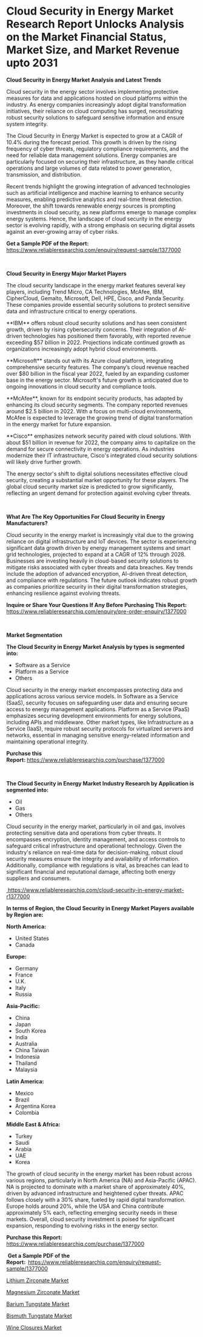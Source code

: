 <p><h1>Cloud Security in Energy Market Research Report Unlocks Analysis on the Market Financial Status, Market Size, and Market Revenue upto 2031</h1></p><p><strong>Cloud Security in Energy Market Analysis and Latest Trends</strong></p>
<p><p>Cloud security in the energy sector involves implementing protective measures for data and applications hosted on cloud platforms within the industry. As energy companies increasingly adopt digital transformation initiatives, their reliance on cloud computing has surged, necessitating robust security solutions to safeguard sensitive information and ensure system integrity.</p><p>The Cloud Security in Energy Market is expected to grow at a CAGR of 10.4% during the forecast period. This growth is driven by the rising frequency of cyber threats, regulatory compliance requirements, and the need for reliable data management solutions. Energy companies are particularly focused on securing their infrastructure, as they handle critical operations and large volumes of data related to power generation, transmission, and distribution.</p><p>Recent trends highlight the growing integration of advanced technologies such as artificial intelligence and machine learning to enhance security measures, enabling predictive analytics and real-time threat detection. Moreover, the shift towards renewable energy sources is prompting investments in cloud security, as new platforms emerge to manage complex energy systems. Hence, the landscape of cloud security in the energy sector is evolving rapidly, with a strong emphasis on securing digital assets against an ever-growing array of cyber risks.</p></p>
<p><strong>Get a Sample PDF of the Report:&nbsp;</strong> <a href="https://www.reliableresearchiq.com/enquiry/request-sample/1377000?utm_campaign=1608&utm_medium=2&utm_source=Github&utm_content=ia&utm_term=23102024&utm_id=cloud-security-in-energy">https://www.reliableresearchiq.com/enquiry/request-sample/1377000</a></p>
<p>&nbsp;</p>
<p><strong>Cloud Security in Energy Major Market Players</strong></p>
<p><p>The cloud security landscape in the energy market features several key players, including Trend Micro, CA Technologies, McAfee, IBM, CipherCloud, Gemalto, Microsoft, Dell, HPE, Cisco, and Panda Security. These companies provide essential security solutions to protect sensitive data and infrastructure critical to energy operations.</p><p>**IBM** offers robust cloud security solutions and has seen consistent growth, driven by rising cybersecurity concerns. Their integration of AI-driven technologies has positioned them favorably, with reported revenue exceeding $57 billion in 2022. Projections indicate continued growth as organizations increasingly adopt hybrid cloud environments.</p><p>**Microsoft** stands out with its Azure cloud platform, integrating comprehensive security features. The company’s cloud revenue reached over $80 billion in the fiscal year 2022, fueled by an expanding customer base in the energy sector. Microsoft's future growth is anticipated due to ongoing innovations in cloud security and compliance tools.</p><p>**McAfee**, known for its endpoint security products, has adapted by enhancing its cloud security segments. The company reported revenues around $2.5 billion in 2022. With a focus on multi-cloud environments, McAfee is expected to leverage the growing trend of digital transformation in the energy market for future expansion.</p><p>**Cisco** emphasizes network security paired with cloud solutions. With about $51 billion in revenue for 2022, the company aims to capitalize on the demand for secure connectivity in energy operations. As industries modernize their IT infrastructure, Cisco's integrated cloud security solutions will likely drive further growth.</p><p>The energy sector's shift to digital solutions necessitates effective cloud security, creating a substantial market opportunity for these players. The global cloud security market size is predicted to grow significantly, reflecting an urgent demand for protection against evolving cyber threats.</p></p>
<p>&nbsp;</p>
<p><strong>What Are The Key Opportunities For Cloud Security in Energy Manufacturers?</strong></p>
<p><p>Cloud security in the energy market is increasingly vital due to the growing reliance on digital infrastructure and IoT devices. The sector is experiencing significant data growth driven by energy management systems and smart grid technologies, projected to expand at a CAGR of 12% through 2028. Businesses are investing heavily in cloud-based security solutions to mitigate risks associated with cyber threats and data breaches. Key trends include the adoption of advanced encryption, AI-driven threat detection, and compliance with regulations. The future outlook indicates robust growth as companies prioritize security in their digital transformation strategies, enhancing resilience against evolving threats.</p></p>
<p><strong>Inquire or Share Your Questions If Any Before Purchasing This Report:</strong> <a href="https://www.reliableresearchiq.com/enquiry/pre-order-enquiry/1377000?utm_campaign=1608&utm_medium=2&utm_source=Github&utm_content=ia&utm_term=23102024&utm_id=cloud-security-in-energy">https://www.reliableresearchiq.com/enquiry/pre-order-enquiry/1377000</a></p>
<p>&nbsp;</p>
<p><strong>Market Segmentation</strong></p>
<p><strong>The Cloud Security in Energy Market Analysis by types is segmented into:</strong></p>
<p><ul><li>Software as a Service</li><li>Platform as a Service</li><li>Others</li></ul></p>
<p><p>Cloud security in the energy market encompasses protecting data and applications across various service models. In Software as a Service (SaaS), security focuses on safeguarding user data and ensuring secure access to energy management applications. Platform as a Service (PaaS) emphasizes securing development environments for energy solutions, including APIs and middleware. Other market types, like Infrastructure as a Service (IaaS), require robust security protocols for virtualized servers and networks, essential in managing sensitive energy-related information and maintaining operational integrity.</p></p>
<p><strong>Purchase this Report:&nbsp;</strong><a href="https://www.reliableresearchiq.com/purchase/1377000?utm_campaign=1608&utm_medium=2&utm_source=Github&utm_content=ia&utm_term=23102024&utm_id=cloud-security-in-energy">https://www.reliableresearchiq.com/purchase/1377000</a></p>
<p>&nbsp;</p>
<p><strong>The Cloud Security in Energy Market Industry Research by Application is segmented into:</strong></p>
<p><ul><li>Oil</li><li>Gas</li><li>Others</li></ul></p>
<p><p>Cloud security in the energy market, particularly in oil and gas, involves protecting sensitive data and operations from cyber threats. It encompasses encryption, identity management, and access controls to safeguard critical infrastructure and operational technology. Given the industry's reliance on real-time data for decision-making, robust cloud security measures ensure the integrity and availability of information. Additionally, compliance with regulations is vital, as breaches can lead to significant financial and reputational damage, affecting both energy suppliers and consumers.</p></p>
<p><a href="https://www.reliableresearchiq.com/cloud-security-in-energy-market-r1377000?utm_campaign=1608&utm_medium=2&utm_source=Github&utm_content=ia&utm_term=23102024&utm_id=cloud-security-in-energy">&nbsp;https://www.reliableresearchiq.com/cloud-security-in-energy-market-r1377000</a></p>
<p><strong>In terms of Region, the Cloud Security in Energy Market Players available by Region are:</strong></p>
<p>
    <p> <strong> North America: </strong>
        <ul>
            <li>United States</li>
            <li>Canada</li>
        </ul>
        </p> 
    <p> <strong> Europe: </strong>
        <ul>
            <li>Germany</li>
            <li>France</li>
            <li>U.K.</li>
            <li>Italy</li>
            <li>Russia</li>
        </ul>
        </p> 
    <p> <strong> Asia-Pacific: </strong>
        <ul>
            <li>China</li>
            <li>Japan</li>
            <li>South Korea</li>
            <li>India</li>
            <li>Australia</li>
            <li>China Taiwan</li>
            <li>Indonesia</li>
            <li>Thailand</li>
            <li>Malaysia</li>
        </ul>
        </p> 
    <p> <strong> Latin America: </strong>
        <ul>
            <li>Mexico</li>
            <li>Brazil</li>
            <li>Argentina Korea</li>
            <li>Colombia</li>
        </ul>
        </p> 
    <p> <strong> Middle East & Africa: </strong>
        <ul>
            <li>Turkey</li>
            <li>Saudi</li>
            <li>Arabia</li>
            <li>UAE</li>
            <li>Korea</li>
        </ul>
    </p>
    </p>
<p><p>The growth of cloud security in the energy market has been robust across various regions, particularly in North America (NA) and Asia-Pacific (APAC). NA is projected to dominate with a market share of approximately 40%, driven by advanced infrastructure and heightened cyber threats. APAC follows closely with a 30% share, fueled by rapid digital transformation. Europe holds around 20%, while the USA and China contribute approximately 5% each, reflecting emerging security needs in these markets. Overall, cloud security investment is poised for significant expansion, responding to evolving risks in the energy sector.</p></p>
<p><strong>Purchase this Report: </strong><a href="https://www.reliableresearchiq.com/purchase/1377000?utm_campaign=1608&utm_medium=2&utm_source=Github&utm_content=ia&utm_term=23102024&utm_id=cloud-security-in-energy">https://www.reliableresearchiq.com/purchase/1377000</a></p>
<p>&nbsp;<strong>Get a Sample PDF of the Report:&nbsp;&nbsp;</strong><a href="https://www.reliableresearchiq.com/enquiry/request-sample/1377000?utm_campaign=1608&utm_medium=2&utm_source=Github&utm_content=ia&utm_term=23102024&utm_id=cloud-security-in-energy">https://www.reliableresearchiq.com/enquiry/request-sample/1377000</a></p>
<p><strong></strong></p>
<p><p><a href="https://www.linkedin.com/pulse/analyzing-lithium-zirconate-market-dynamics-growth-drivers-mrzbe?utm_campaign=1608&utm_medium=2&utm_source=Github&utm_content=ia&utm_term=23102024&utm_id=cloud-security-in-energy">Lithium Zirconate Market</a></p><p><a href="https://www.linkedin.com/pulse/in-depth-analysis-global-magnesium-zirconate-market-scope-z8lde?utm_campaign=1608&utm_medium=2&utm_source=Github&utm_content=ia&utm_term=23102024&utm_id=cloud-security-in-energy">Magnesium Zirconate Market</a></p><p><a href="https://www.linkedin.com/pulse/booming-barium-tungstate-market-sector-analysis-growth-a2uwe?utm_campaign=1608&utm_medium=2&utm_source=Github&utm_content=ia&utm_term=23102024&utm_id=cloud-security-in-energy">Barium Tungstate Market</a></p><p><a href="https://www.linkedin.com/pulse/bismuth-tungstate-market-overview-forecast-2024-2031-detailed-mozqe?utm_campaign=1608&utm_medium=2&utm_source=Github&utm_content=ia&utm_term=23102024&utm_id=cloud-security-in-energy">Bismuth Tungstate Market</a></p><p><a href="https://www.linkedin.com/pulse/decoding-wine-closures-industry-dynamics-strategic-imperatives-2yyhf?utm_campaign=1608&utm_medium=2&utm_source=Github&utm_content=ia&utm_term=23102024&utm_id=cloud-security-in-energy">Wine Closures Market</a></p></p>